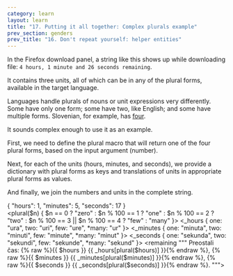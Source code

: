 ```yaml
---
category: learn
layout: learn
title: "17. Putting it all together: Complex plurals example"
prev_section: genders
prev_title: "16. Don't repeat yourself: helper entities"
---
```


<section class="clearfix">
  <div class="left">
    <p>In the Firefox download panel, a string like this shows up while downloading file: <code>4 hours, 1 minute and 26 seconds remaining</code>.</p>
    <p>It contains three units, all of which can be in any of the plural forms, available in the target language.</p>
    <p>Languages handle plurals of nouns or unit expressions very differently. Some have only one form; some have two, like English; and some have multiple forms. Slovenian, for example, has <a href="http://www.unicode.org/cldr/charts/latest/supplemental/language_plural_rules.html#sl">four</a>.</p>
    <p>It sounds complex enough to use it as an example.</p>
    <p>First, we need to define the plural macro that will return one of the four plural forms, based on the input argument (number).</p>
    <p>Next, for each of the units (hours, minutes, and seconds), we provide a dictionary with plural forms as keys and translations of units in appropriate plural forms as values.</p>
    <p>And finally, we join the numbers and units in the complete string.</p>
  </div>
  <div class="right">
    <div class="editor dataEditor height10"
          id="dataEditor1"
          data-source="sourceEditor1"
          data-ctxdata="dataEditor1"
          data-output="output1"
        >{
  "hours": 1,
  "minutes": 5,
  "seconds": 17
}
    </div>
    <div class="editor sourceEditor height52"
      id="sourceEditor1"
      data-source="sourceEditor1"
      data-ctxdata="dataEditor1"
      data-output="output1"
    >&lt;plural($n) {
  $n == 0 ? "zero" : 
  $n % 100 == 1 ? "one" : 
  $n % 100 == 2 ? "two" : 
  $n % 100 == 3 || $n % 100 == 4 ? "few" : 
  "many" 
}&gt;
&lt;_hours {
  one: "ura",
  two: "uri",
  few: "ure",
  *many: "ur"
}&gt;
&lt;_minutes {
  one: "minuta",
  two: "minuti",
  few: "minute",
  *many: "minut"
}&gt;
&lt;_seconds {
  one: "sekunda",
  two: "sekundi",
  few: "sekunde",
  *many: "sekund"
}&gt;
&lt;remaining """
  Preostali čas: {% raw %}{{ $hours }} {{ _hours[plural($hours)] }}{% endraw %},
  {% raw %}{{ $minutes }} {{ _minutes[plural($minutes)] }}{% endraw %}, 
  {% raw %}{{ $seconds }} {{ _seconds[plural($seconds)] }}{% endraw %}.
"""&gt;
    </div>
    <dl id="output1">
    </dl>
  </div>
</section>
